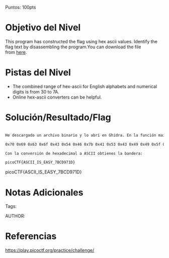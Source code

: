 Puntos: 100pts
# Objetivo del Nivel

This program has constructed the flag using hex ascii values. Identify the flag text by disassembling the program.You can download the file from [here](https://artifacts.picoctf.net/c/508/asciiftw).
# Pistas del Nivel
- The combined range of hex-ascii for English alphabets and numerical digits is from 30 to 7A.
- Online hex-ascii converters can be helpful.
# Solución/Resultado/Flag

```bash

He descargado un archivo binario y lo abrí en Ghidra. En la función main() se declaran 31 variables en la pila, cada una con un valor hexadecimal asignado:

0x70 0x69 0x63 0x6f 0x43 0x54 0x46 0x7b 0x41 0x53 0x43 0x49 0x49 0x5f 0x49 0x53 0x5f 0x45 0x41 0x53 0x59 0x5f 0x37 0x42 0x43 0x44 0x39 0x37 0x31 0x44 0x7d

Con la conversión de hexadecimal a ASCII obtienes la bandera:

picoCTF{ASCII_IS_EASY_7BCD971D}
```

picoCTF{ASCII_IS_EASY_7BCD971D}

# Notas Adicionales

Tags:

AUTHOR:
# Referencias

https://play.picoctf.org/practice/challenge/